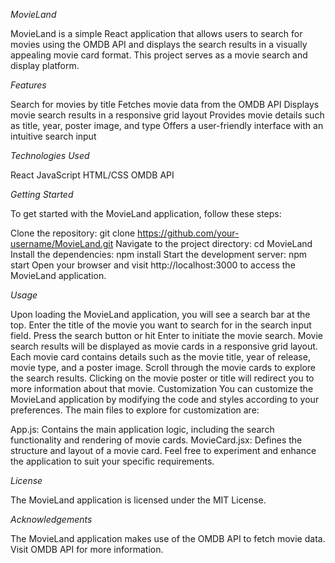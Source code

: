 *MovieLand*

MovieLand is a simple React application that allows users to search for movies using the OMDB API and displays the search results in a visually appealing movie card format. This project serves as a movie search and display platform.

*Features*

Search for movies by title
Fetches movie data from the OMDB API
Displays movie search results in a responsive grid layout
Provides movie details such as title, year, poster image, and type
Offers a user-friendly interface with an intuitive search input

*Technologies Used*

React
JavaScript
HTML/CSS
OMDB API

*Getting Started*

To get started with the MovieLand application, follow these steps:

Clone the repository: git clone https://github.com/your-username/MovieLand.git
Navigate to the project directory: cd MovieLand
Install the dependencies: npm install
Start the development server: npm start
Open your browser and visit http://localhost:3000 to access the MovieLand application.

*Usage*

Upon loading the MovieLand application, you will see a search bar at the top.
Enter the title of the movie you want to search for in the search input field.
Press the search button or hit Enter to initiate the movie search.
Movie search results will be displayed as movie cards in a responsive grid layout.
Each movie card contains details such as the movie title, year of release, movie type, and a poster image.
Scroll through the movie cards to explore the search results.
Clicking on the movie poster or title will redirect you to more information about that movie.
Customization
You can customize the MovieLand application by modifying the code and styles according to your preferences. The main files to explore for customization are:

App.js: Contains the main application logic, including the search functionality and rendering of movie cards.
MovieCard.jsx: Defines the structure and layout of a movie card.
Feel free to experiment and enhance the application to suit your specific requirements.

*License*

The MovieLand application is licensed under the MIT License.

*Acknowledgements*

The MovieLand application makes use of the OMDB API to fetch movie data. Visit OMDB API for more information.
